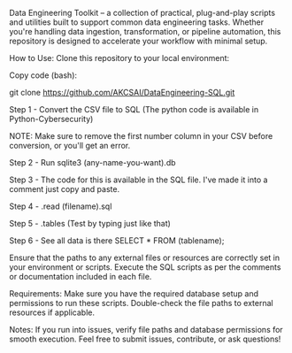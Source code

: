 Data Engineering Toolkit – a collection of practical, plug-and-play scripts and utilities built to support common data engineering tasks. 
Whether you're handling data ingestion, transformation, or pipeline automation, this repository is designed to accelerate your workflow with minimal setup.

How to Use: Clone this repository to your local environment:

Copy code (bash):

git clone https://github.com/AKCSAI/DataEngineering-SQL.git

Step 1 - Convert the CSV file to SQL (The python code is available in Python-Cybersecurity)

NOTE: Make sure to remove the first number column in your CSV before conversion, or you'll get an error.

Step 2 - Run sqlite3 (any-name-you-want).db

Step 3 - The code for this is available in the SQL file. I've made it into a comment just copy and paste.

Step 4 - .read (filename).sql

Step 5 - .tables (Test by typing just like that)

Step 6 - See all data is there SELECT * FROM (tablename);

Ensure that the paths to any external files or resources are correctly set in your environment or scripts. Execute the SQL scripts as per the comments or documentation included in each file.

Requirements: Make sure you have the required database setup and permissions to run these scripts. Double-check the file paths to external resources if applicable.

Notes: If you run into issues, verify file paths and database permissions for smooth execution. Feel free to submit issues, contribute, or ask questions!

